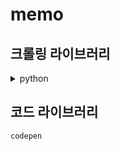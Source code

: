 <!--  
<details>
<summary>제목</summary>
<div markdown="1">

    
</div>
</details>
  -->

# memo

## 크롤링 라이브러리
<details>
<summary>python</summary>
<div markdown="1">

    beautifulsoup
    selenium
    
</div>
</details>


## 코드 라이브러리

    codepen
